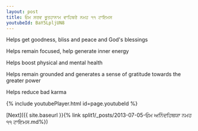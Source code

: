 ```yaml
---
layout: post
title: ਓਮ ਸਰਵ ਭੂਤਹਾਨਾਮ ਵਾਹਿਥਰੇ ਨਮਹ ੧੧ ਟਾਇਮਸ
youtubeId: BaY5LpljUN8
---
```

 
 
Helps get goodness, bliss and peace and God's blessings
 
Helps remain focused, help generate inner energy 
 
Helps boost physical and mental health 
 
Helps remain grounded and generates a sense of gratitude towards the greater power 
 
Helps reduce bad karma
 
 
 
 


{% include youtubePlayer.html id=page.youtubeId %}
 
[Next]({{ site.baseurl }}{% link  split1/_posts/2013-07-05-ਓਮ ਅਨਿੰਦਹਿਥਯਾ ਨਮਹ ੧੧ ਟਾਇਮਸ.md%})
 
